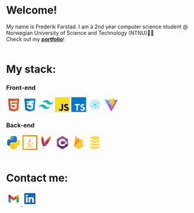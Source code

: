 # Welcome!

My name is Frederik Farstad. I am a 2nd year computer science student @ Norwegian University of Science and Technology (NTNU)👨‍🎓  
Check out my **[portfolio](https://www.farstad.dev/)**!
<br>
<br>

# My stack:
### Front-end
<div>
    <img display="inline-block" src="html-5-svgrepo-com.svg" width="40px" height="auto">
    <img display="inline-block" src="css-3-svgrepo-com.svg" width="40px" height="auto">
    <img display="inline-block" src="tailwindcss-icon-svgrepo-com.svg" width="40px" height="auto">
    <img display="inline-block" src="javascript-svgrepo-com.svg" width="40px" height="auto">
    <img display="inline-block" src="typescript-icon-svgrepo-com.svg" width="40px" height="auto">
    <img display="inline-block" src="react-javascript-js-framework-facebook-svgrepo-com.svg" width="40px" height="auto">
    <img display="inline-block" src="vite-svgrepo-com.svg" width="40px" height="auto">
</div>

### Back-end
<div>
    <img display="inline-block" src="python-svgrepo-com.svg" width="40px" height="auto">
    <img display="inline-block" src="java-svgrepo-com.svg" width="40px" height="auto">
    <img display="inline-block" src="maven-svgrepo-com.svg" width="40px" height="auto">
    <img display="inline-block" src="csharp-svgrepo-com.svg" width="40px" height="auto">
    <img display="inline-block" src="firebase-svgrepo-com.svg" width="40px" height="auto">
    <img display="inline-block" src="sql-svgrepo-com.svg" width="40px" height="auto">
</div>
<br>

# Contact me:
<div>
    <a display="inline-block" href="mailto:frederikfarstad@gmail.com">
        <img src="gmail-svgrepo-com.svg" width="40px" height="auto">
    </a>
    <a display="inline-block" target="_blank" href="https://www.linkedin.com/in/frederik-andreas-brunvoll-farstad/">
        <img src="linkedin-svgrepo-com.svg" width="40px" height="auto">
    </a>
</div>
